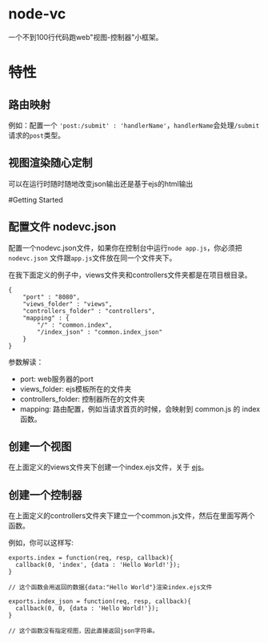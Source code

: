 node-vc
=======

一个不到100行代码跑web"视图-控制器"小框架。

# 特性

## 路由映射
例如：配置一个 `'post:/submit' : 'handlerName'`，`handlerName`会处理`/submit`请求的`post`类型。

## 视图渲染随心定制
可以在运行时随时随地改变json输出还是基于ejs的html输出

#Getting Started
## 配置文件 nodevc.json
配置一个nodevc.json文件，如果你在控制台中运行`node app.js`，你必须把 `nodevc.json` 文件跟`app.js`文件放在同一个文件夹下。

在我下面定义的例子中，views文件夹和controllers文件夹都是在项目根目录。

	{
		"port" : "8080",
		"views_folder" : "views",
		"controllers_folder" : "controllers",
		"mapping" : {
			"/" : "common.index",
			"/index_json" : "common.index_json"
		}
	}

参数解读：

- port: web服务器的port
- views_folder: ejs模板所在的文件夹
- controllers_folder: 控制器所在的文件夹
- mapping: 路由配置，例如当请求首页的时候，会映射到 common.js 的 index 函数。


## 创建一个视图
在上面定义的views文件夹下创建一个index.ejs文件，关于 [ejs](https://github.com/visionmedia/ejs)。

## 创建一个控制器
在上面定义的controllers文件夹下建立一个common.js文件，然后在里面写两个函数。

例如，你可以这样写:


	exports.index = function(req, resp, callback){
	  callback(0, 'index', {data : 'Hello World!'});
	}

	// 这个函数会用返回的数据{data:"Hello World"}渲染index.ejs文件
	
	exports.index_json = function(req, resp, callback){
	  callback(0, 0, {data : 'Hello World!'});
	}

	// 这个函数没有指定视图，因此直接返回json字符串。



